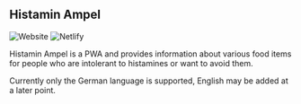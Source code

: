 ## Histamin Ampel

![Website](https://img.shields.io/website?url=https%3A%2F%2Fhistamin-ampel.netlify.app%2F)
![Netlify](https://img.shields.io/netlify/449b0130-8707-44c0-8840-9971376e8fb0)

Histamin Ampel is a PWA and provides information about various food items for people who are intolerant to histamines or want to avoid them.

Currently only the German language is supported, English may be added at a later point.
